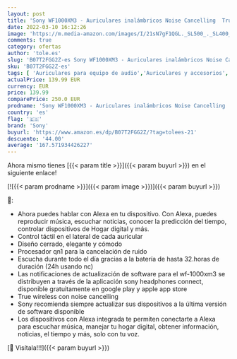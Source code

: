 ```yaml
---
layout: post
title: 'Sony WF1000XM3 - Auriculares inalámbricos Noise Cancelling  True Wireless  Bluetooth  compatible con Alexa y Google Assistant  hasta 32 h de batería  óptimo para trabajar sin ruido y viaje   negro'
date: 2022-03-10 16:12:26
image: 'https://m.media-amazon.com/images/I/21sN7gF1QGL._SL500_._SL400_.jpg'
comments: true
category: ofertas
author: 'tole.es'
slug: 'B07T2FGG2Z-es Sony WF1000XM3 - Auriculares inalámbricos Noise Cancelling...'
sku: 'B07T2FGG2Z-es'
tags: [ 'Auriculares para equipo de audio','Auriculares y accesorios','Electrónica','alexa','sony', ]
actualPrice: 139.99 EUR
currency: EUR
price: 139.99
comparePrice: 250.0 EUR
prodname: 'Sony WF1000XM3 - Auriculares inalámbricos Noise Cancelling  True Wireless  Bluetooth  compatible con Alexa y Google Assistant  hasta 32 h de batería  óptimo para trabajar sin ruido y viaje   negro'
country: 'es'
flag: '🇪🇸'
brand: 'Sony'
buyurl: 'https://www.amazon.es/dp/B07T2FGG2Z/?tag=tolees-21'
descuento: '44.00'
average: '167.571934426227'
---
```


Ahora mismo tienes [{{< param title >}}]({{< param buyurl >}}) en el siguiente enlace!

[![{{< param prodname >}}]({{< param image >}})]({{< param buyurl >}})

🔎:

- Ahora puedes hablar con Alexa en tu dispositivo. Con Alexa, puedes reproducir música, escuchar noticias, conocer la predicción del tiempo, controlar dispositivos de Hogar digital y más.
- Control táctil en el lateral de cada auricular
- Diseño cerrado, elegante y cómodo
- Procesador qn1 para la cancelación de ruido
- Escucha durante todo el día gracias a la batería de hasta 32.horas de duración (24h usando nc)
- Las notificaciones de actualización de software para el wf-1000xm3 se distribuyen a través de la aplicación sony headphones connect, disponible gratuitamente en google play y apple app store
- True wireless con noise cancelling
- Sony recomienda siempre actualizar sus dispositivos a la última versión de software disponible
- Los dispositivos con Alexa integrada te permiten conectarte a Alexa para escuchar música, manejar tu hogar digital, obtener información, noticias, el tiempo y más, solo con tu voz.

[🛒 Visítala!!!]({{< param buyurl >}})
